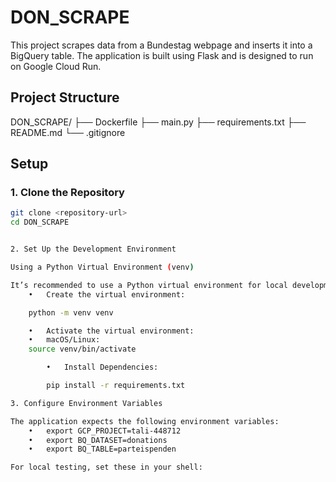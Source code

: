 # DON_SCRAPE

This project scrapes data from a Bundestag webpage and inserts it into a BigQuery table. The application is built using Flask and is designed to run on Google Cloud Run.

## Project Structure

DON_SCRAPE/
├── Dockerfile
├── main.py
├── requirements.txt
├── README.md
└── .gitignore

## Setup

### 1. Clone the Repository

```bash
git clone <repository-url>
cd DON_SCRAPE


2. Set Up the Development Environment

Using a Python Virtual Environment (venv)

It’s recommended to use a Python virtual environment for local development.
	•	Create the virtual environment:

    python -m venv venv

	•	Activate the virtual environment:
	•	macOS/Linux:
    source venv/bin/activate

    	•	Install Dependencies:

        pip install -r requirements.txt

3. Configure Environment Variables

The application expects the following environment variables:
	•	export GCP_PROJECT=tali-448712
	•	export BQ_DATASET=donations
	•	export BQ_TABLE=parteispenden

For local testing, set these in your shell: